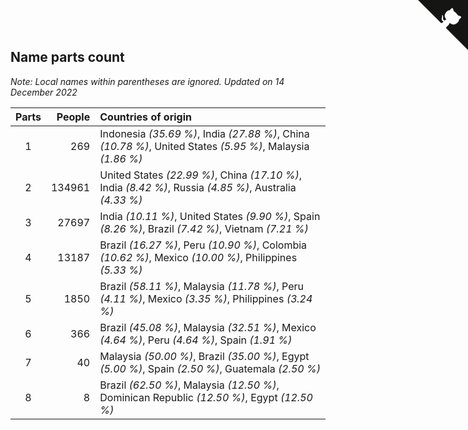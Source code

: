 ## Name parts count

*Note: Local names within parentheses are ignored.*
*Updated on 14 December 2022*

| Parts | People | Countries of origin |
| :--: | ---: | :--- |
| 1 | 269 | Indonesia *(35.69 %)*, India *(27.88 %)*, China *(10.78 %)*, United States *(5.95 %)*, Malaysia *(1.86 %)* |
| 2 | 134961 | United States *(22.99 %)*, China *(17.10 %)*, India *(8.42 %)*, Russia *(4.85 %)*, Australia *(4.33 %)* |
| 3 | 27697 | India *(10.11 %)*, United States *(9.90 %)*, Spain *(8.26 %)*, Brazil *(7.42 %)*, Vietnam *(7.21 %)* |
| 4 | 13187 | Brazil *(16.27 %)*, Peru *(10.90 %)*, Colombia *(10.62 %)*, Mexico *(10.00 %)*, Philippines *(5.33 %)* |
| 5 | 1850 | Brazil *(58.11 %)*, Malaysia *(11.78 %)*, Peru *(4.11 %)*, Mexico *(3.35 %)*, Philippines *(3.24 %)* |
| 6 | 366 | Brazil *(45.08 %)*, Malaysia *(32.51 %)*, Mexico *(4.64 %)*, Peru *(4.64 %)*, Spain *(1.91 %)* |
| 7 | 40 | Malaysia *(50.00 %)*, Brazil *(35.00 %)*, Egypt *(5.00 %)*, Spain *(2.50 %)*, Guatemala *(2.50 %)* |
| 8 | 8 | Brazil *(62.50 %)*, Malaysia *(12.50 %)*, Dominican Republic *(12.50 %)*, Egypt *(12.50 %)* |


<a href="https://github.com/jonatanklosko/wca_statistics" class="github-corner" aria-label="View source on Github"><svg width="80" height="80" viewBox="0 0 250 250" style="fill:#151513; color:#fff; position: absolute; top: 0; border: 0; right: 0;" aria-hidden="true"><path d="M0,0 L115,115 L130,115 L142,142 L250,250 L250,0 Z"></path><path d="M128.3,109.0 C113.8,99.7 119.0,89.6 119.0,89.6 C122.0,82.7 120.5,78.6 120.5,78.6 C119.2,72.0 123.4,76.3 123.4,76.3 C127.3,80.9 125.5,87.3 125.5,87.3 C122.9,97.6 130.6,101.9 134.4,103.2" fill="currentColor" style="transform-origin: 130px 106px;" class="octo-arm"></path><path d="M115.0,115.0 C114.9,115.1 118.7,116.5 119.8,115.4 L133.7,101.6 C136.9,99.2 139.9,98.4 142.2,98.6 C133.8,88.0 127.5,74.4 143.8,58.0 C148.5,53.4 154.0,51.2 159.7,51.0 C160.3,49.4 163.2,43.6 171.4,40.1 C171.4,40.1 176.1,42.5 178.8,56.2 C183.1,58.6 187.2,61.8 190.9,65.4 C194.5,69.0 197.7,73.2 200.1,77.6 C213.8,80.2 216.3,84.9 216.3,84.9 C212.7,93.1 206.9,96.0 205.4,96.6 C205.1,102.4 203.0,107.8 198.3,112.5 C181.9,128.9 168.3,122.5 157.7,114.1 C157.9,116.9 156.7,120.9 152.7,124.9 L141.0,136.5 C139.8,137.7 141.6,141.9 141.8,141.8 Z" fill="currentColor" class="octo-body"></path></svg></a><style>.github-corner:hover .octo-arm{animation:octocat-wave 560ms ease-in-out}@keyframes octocat-wave{0%,100%{transform:rotate(0)}20%,60%{transform:rotate(-25deg)}40%,80%{transform:rotate(10deg)}}@media (max-width:500px){.github-corner:hover .octo-arm{animation:none}.github-corner .octo-arm{animation:octocat-wave 560ms ease-in-out}}</style>

